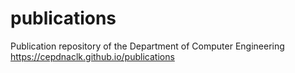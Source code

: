# publications
Publication repository of the Department of Computer Engineering 
https://cepdnaclk.github.io/publications
